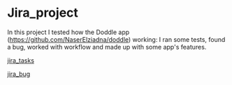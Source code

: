 # Jira_project
In this project I tested how the Doddle app (https://github.com/NaserElziadna/doddle) working: I ran some tests, found a bug, worked with workflow and made up with some app's features.

[jira_tasks](https://user-images.githubusercontent.com/108602416/181352351-4a49ea8a-f96d-439f-bd9c-cc9cd8492208.jpg)

[jira_bug](https://user-images.githubusercontent.com/108602416/181352392-e92833c4-b2a9-426b-8421-a98aa13c38b5.jpg)
